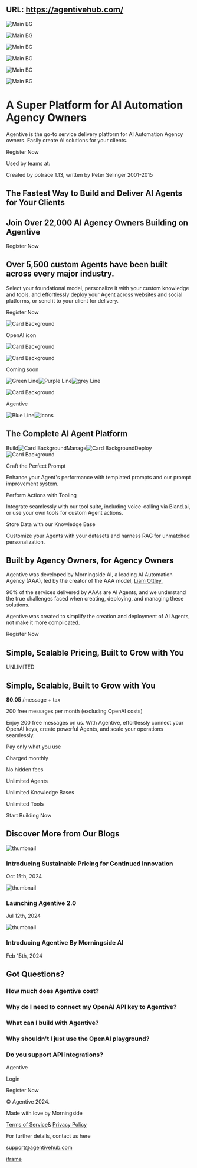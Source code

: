 URL: https://agentivehub.com/
---
![Main BG](https://agentive-public.s3.amazonaws.com/main_lp_bg.svg)

![Main BG](https://agentive-public.s3.amazonaws.com/main_lp_bg.svg)

![Main BG](https://agentive-public.s3.amazonaws.com/section_lp_bg.svg)

![Main BG](https://agentive-public.s3.amazonaws.com/section_lp_bg.svg)

![Main BG](https://agentive-public.s3.amazonaws.com/section_lp_bg.svg)

![Main BG](https://agentive-public.s3.amazonaws.com/section_lp_bg.svg)

# A Super Platform for AI  Automation Agency Owners

Agentive is the go-to service delivery platform for AI Automation Agency owners. Easily create AI solutions for your clients.

Register Now

Used by teams at:

Created by potrace 1.13, written by Peter Selinger 2001-2015

## The Fastest Way to Build and Deliver  AI Agents for Your Clients

## Join Over 22,000 AI Agency Owners  Building on Agentive

Register Now

## Over 5,500 custom Agents have been built across every major industry.

Select your foundational model, personalize it with your custom knowledge and tools, and effortlessly deploy your Agent across websites and social platforms, or send it to your client for delivery.

Register Now

![Card Background](https://agentive-public.s3.amazonaws.com/connections_card_bg.svg)

OpenAI icon

![Card Background](https://agentive-public.s3.amazonaws.com/connections_card_bg.svg)

![Card Background](https://agentive-public.s3.amazonaws.com/connections_card_bg.svg)

Coming soon

![Green Line](https://agentive-public.s3.amazonaws.com/green_line.svg)![Purple Line](https://agentive-public.s3.amazonaws.com/purple_line.svg)![grey Line](https://agentive-public.s3.amazonaws.com/grey_line.svg)

![Card Background](https://agentive-public.s3.amazonaws.com/agentive_connections_bg.svg)

Agentive

![Blue Line](https://agentive-public.s3.amazonaws.com/blue_line.svg)![Icons](https://agentivehub.com/_next/image?url=https%3A%2F%2Fagentive-public.s3.amazonaws.com%2Fconnections_icons.png&w=828&q=75)

## The Complete AI Agent Platform

Build![Card Background](https://agentive-public.s3.amazonaws.com/connections_card_bg.svg)Manage![Card Background](https://agentive-public.s3.amazonaws.com/connections_card_bg.svg)Deploy![Card Background](https://agentive-public.s3.amazonaws.com/connections_card_bg.svg)

Craft the Perfect Prompt

Enhance your Agent's performance with templated prompts and our prompt improvement system.

Perform Actions with Tooling

Integrate seamlessly with our tool suite, including voice-calling via Bland.ai, or use your own tools for custom Agent actions.

Store Data with our Knowledge Base

Customize your Agents with your datasets and harness RAG for unmatched personalization.

## Built by Agency Owners, for Agency Owners

Agentive was developed by Morningside AI, a leading AI Automation Agency (AAA), led by the creator of the AAA model, [Liam Ottley.](https://www.linkedin.com/in/liamottley/?originalSubdomain=ae)

90% of the services delivered by AAAs are AI Agents, and we understand the true challenges faced when creating, deploying, and managing these solutions.

Agentive was created to simplify the creation and deployment of AI Agents, not make it more complicated.

Register Now

## Simple, Scalable Pricing, Built to Grow with You

UNLIMITED

## Simple, Scalable, Built to Grow with You

**$0.05** /message + tax

200 free messages per month (excluding OpenAI costs)

Enjoy 200 free messages on us. With Agentive, effortlessly connect your OpenAI keys, create powerful Agents, and scale your operations seamlessly.

Pay only what you use

Charged monthly

No hidden fees

Unlimited Agents

Unlimited Knowledge Bases

Unlimited Tools

Start Building Now

## Discover More from Our Blogs

![thumbnail](https://agentivehub.com/_next/image?url=%2Flp%2Fthumbnail2.png&w=828&q=75)

### Introducing Sustainable Pricing for Continued Innovation

Oct 15th, 2024

![thumbnail](https://agentivehub.com/_next/image?url=%2Flp%2Fthumbnail3.png&w=828&q=75)

### Launching Agentive 2.0

Jul 12th, 2024

![thumbnail](https://agentivehub.com/_next/image?url=%2Flp%2Fthumbnail1.png&w=828&q=75)

### Introducing Agentive By Morningside AI

Feb 15th, 2024

## Got Questions?

### How much does Agentive cost?

### Why do I need to connect my OpenAI API key to Agentive?

### What can I build with Agentive?

### Why shouldn't I just use the OpenAI playground?

### Do you support API integrations?

Agentive

Login

Register Now

© Agentive 2024.

Made with love by Morningside

[Terms of Service](https://agentivehub.com/terms)& [Privacy Policy](https://agentivehub.com/privacy)

For further details, contact us here

support@agentivehub.com

[iframe](https://js.stripe.com/v3/controller-with-preconnect-8a083e41f6082d504c11f2b188d7c36f.html#apiKey=pk_live_51McMVkHyBCrBizK0g6upzfNqPW9K21LdtnZiLkSp1pZTPF5SaMIEe9Fvt45kTO6ZTghbEXp5CMgGBl9FiToiJC9R00rIFllBUy&stripeJsId=187446a6-b2d4-4715-90e0-6b3343da90e3&controllerCount=1&isCheckout=false&stripeJsLoadTime=1740432750041&manualBrowserDeprecationRollout=false&mids[guid]=NA&mids[muid]=NA&mids[sid]=NA&referrer=https%3A%2F%2Fagentivehub.com%2F&controllerId=__privateStripeController3561)